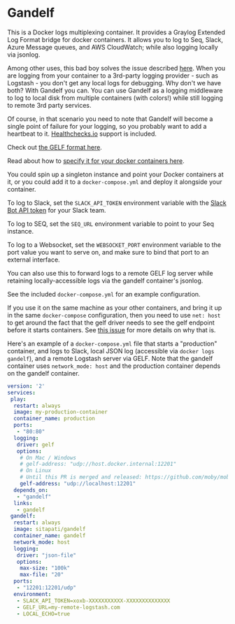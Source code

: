 # Gandelf

This is a Docker logs multiplexing container. It provides a Graylog Extended Log Format bridge for docker containers. It allows you to log to Seq, Slack, Azure Message queues, and AWS CloudWatch; while also logging locally via jsonlog.

Among other uses, this bad boy solves the issue described [here](https://github.com/moby/moby/issues/30887). When you are logging from your container to a 3rd-party logging provider - such as Logstash - you don't get any local logs for debugging. Why don't we have both? With Gandelf you can. You can use Gandelf as a logging middleware to log to local disk from multiple containers (with colors!) while still logging to remote 3rd party services.

Of course, in that scenario you need to note that Gandelf will become a single point of failure for your logging, so you probably want to add a heartbeat to it. [Healthchecks.io](https://healthchecks.io) support is included.

Check out [the GELF format here](http://docs.graylog.org/en/2.1/pages/gelf.html).

Read about how to [specify it for your docker containers here](https://docs.docker.com/engine/admin/logging/overview/#/gelf-options).

You could spin up a singleton instance and point your Docker containers at it, or you
could add it to a `docker-compose.yml` and deploy it alongside your container.

To log to Slack, set the `SLACK_API_TOKEN` environment variable with the [Slack Bot API token](https://api.slack.com/bot-users) for your Slack team.

To log to SEQ, set the `SEQ_URL` environment variable to point to your Seq instance.

To log to a Websocket, set the `WEBSOCKET_PORT` environment variable to the port value you want to serve on, and make sure to bind that port to an external interface.

You can also use this to forward logs to a remote GELF log server while retaining locally-accessible logs via the gandelf container's jsonlog.

See the included `docker-compose.yml` for an example configuration.

If you use it on the same machine as your other containers, and bring it up in the same `docker-compose` configuration, then you need to use `net: host` to get around the fact that the gelf driver needs to see the gelf endpoint before it starts containers. See [this issue](https://github.com/docker/compose/issues/2657) for more details on why that is.

Here's an example of a `docker-compose.yml` file that starts a "production" container, and logs to Slack, local JSON log (accessible via `docker logs gandelf`), and a remote Logstash server via GELF. Note that the gandelf container uses `network_mode: host` and the production container depends on the gandelf container.

```YAML
version: '2'
services:
 play:
  restart: always
  image: my-production-container
  container_name: production
  ports:
   - "80:80"
  logging:
   driver: gelf
   options:
    # On Mac / Windows
    # gelf-address: "udp://host.docker.internal:12201"
    # On Linux
    # Until this PR is merged and released: https://github.com/moby/moby/pull/40007
    gelf-address: "udp://localhost:12201"
  depends_on:
   - "gandelf"
  links:
   - gandelf
 gandelf:
  restart: always
  image: sitapati/gandelf
  container_name: gandelf
  network_mode: host
  logging:
   driver: "json-file"
   options:
    max-size: "100k"
    max-file: "20"
  ports:
   - "12201:12201/udp"
  environment:
   - SLACK_API_TOKEN=xoxb-XXXXXXXXXXX-XXXXXXXXXXXXXX
   - GELF_URL=my-remote-logstash.com
   - LOCAL_ECHO=true
```
